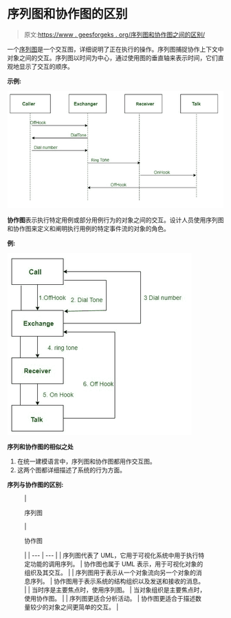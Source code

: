 # 序列图和协作图的区别

> 原文:[https://www . geesforgeks . org/序列图和协作图之间的区别/](https://www.geeksforgeeks.org/difference-between-sequence-diagram-and-collaboration-diagram/)

一个[序列图](https://www.geeksforgeeks.org/unified-modeling-language-uml-sequence-diagrams/)是一个交互图，详细说明了正在执行的操作。序列图捕捉协作上下文中对象之间的交互。序列图以时间为中心，通过使用图的垂直轴来表示时间，它们直观地显示了交互的顺序。

**示例:**

![](img/76b09e2297af29915188a9364e719f3f.png)

**协作图**表示执行特定用例或部分用例行为的对象之间的交互。设计人员使用序列图和协作图来定义和阐明执行用例的特定事件流的对象的角色。

**例:**

![](img/22c2629cb40f5518b64202624566e9e3.png)

**序列和协作图的相似之处**

1.  在统一建模语言中，序列图和协作图都用作交互图。
2.  这两个图都详细描述了系统的行为方面。

**序列与协作图的区别:**

<figure class="table">

| 

序列图

 | 

协作图

 |
| --- | --- |
| 序列图代表了 UML，它用于可视化系统中用于执行特定功能的调用序列。 | 协作图也属于 UML 表示，用于可视化对象的组织及其交互。 |
| 序列图用于表示从一个对象流向另一个对象的消息序列。 | 协作图用于表示系统的结构组织以及发送和接收的消息。 |
| 当时序是主要焦点时，使用序列图。 | 当对象组织是主要焦点时，使用协作图。 |
| 序列图更适合分析活动。 | 协作图更适合于描述数量较少的对象之间更简单的交互。 |

</figure>